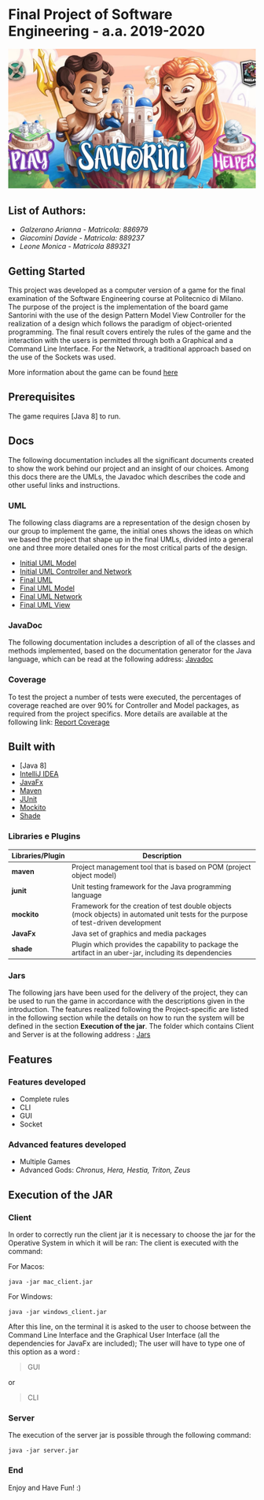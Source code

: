 # Final Project of Software Engineering - a.a. 2019-2020
![picture](src/main/Resources/Images/ReadMePicture.jpg)

## List of Authors:

 - *Galzerano Arianna - Matricola: 886979*
 - *Giacomini Davide - Matricola: 889237*
 - *Leone Monica - Matricola 889321*
 
## Getting Started
This project was developed as a computer version of a game for the final examination of the Software Engineering course at Politecnico di Milano. 
The purpose of the project is the implementation of the board game Santorini with the use of the design Pattern Model View Controller for the realization of a design which follows the paradigm of object-oriented programming. The final result covers entirely the rules of the game and the interaction with the users is permitted through both a Graphical and a Command Line Interface. For the Network, a traditional approach based on the use of the Sockets was used.

More information about the game can be found [here](http://www.craniocreations.it/prodotto/santorini/)
## Prerequisites
The game requires [Java 8] to run.

## Docs
The following documentation includes all the significant documents created to show the work behind our project and an insight of our choices. Among this docs there are the UMLs, the Javadoc which describes the code and other useful links and instructions.

### UML
The following class diagrams are a representation of the design chosen by our group to implement the game, the initial ones shows the ideas on which we based the project that shape up in the final UMLs, divided into a general one and three more detailed ones for the most critical parts of the design.

- [Initial UML Model](https://github.com/davide-giacomini/Ing-Sw-2020-Galzerano-Giacomini-Leone/tree/master/deliveries/UML/InitialUML_Model.png)
- [Initial UML Controller and Network](https://github.com/davide-giacomini/Ing-Sw-2020-Galzerano-Giacomini-Leone/tree/master/deliveries/UML/InitialUML_Controller_and_Network.png)
- [Final UML](https://github.com/davide-giacomini/Ing-Sw-2020-Galzerano-Giacomini-Leone/tree/master/deliveries/UML/Total_FinalUML.png)
- [Final UML Model](https://github.com/davide-giacomini/Ing-Sw-2020-Galzerano-Giacomini-Leone/tree/master/deliveries/UML/Model_FinalUML.png)
- [Final UML Network](https://github.com/davide-giacomini/Ing-Sw-2020-Galzerano-Giacomini-Leone/tree/master/deliveries/UML/Network_FinalUML.png)
- [Final UML View](https://github.com/davide-giacomini/Ing-Sw-2020-Galzerano-Giacomini-Leone/tree/master/deliveries/UML/View_FinalUML.png)

### JavaDoc
The following documentation includes a description of all of the classes and methods implemented, based on the documentation generator for the Java language, which can be read at the following address: [Javadoc](https://github.com/davide-giacomini/Ing-Sw-2020-Galzerano-Giacomini-Leone/tree/master/deliveries/javaDoc)

### Coverage
To test the project a number of tests were executed, the percentages of coverage reached are over 90% for Controller and Model packages, as required from the project specifics.
More details are available at the following link: [Report Coverage](https://github.com/davide-giacomini/Ing-Sw-2020-Galzerano-Giacomini-Leone/tree/master/deliveries/finalCoverage)

<a name="built"></a>
## Built with
* [Java 8]
* [IntelliJ IDEA](https://www.jetbrains.com/idea/)
* [JavaFx](https://openjfx.io)
* [Maven](https://maven.apache.org)
* [JUnit](https://junit.org/junit5/)
* [Mockito](https://site.mockito.org)
* [Shade](https://maven.apache.org/plugins/maven-shade-plugin/)

### Libraries e Plugins
|Libraries/Plugin|Description|
|------------|-----------|
|__maven__|Project management tool that is based on POM (project object model)|
|__junit__|Unit testing framework for the Java programming language|
|__mockito__|Framework for the creation of test double objects (mock objects) in automated unit tests for the purpose of test-driven development|
|__JavaFx__|Java set of graphics and media packages|
|__shade__|Plugin which provides the capability to package the artifact in an uber-jar, including its dependencies|


### Jars
The following jars have been used for the delivery of the project, they can be used to run the game in accordance with the descriptions given in the introduction. The features realized following the Project-specific are listed in the following section while the details on how to run the system will be defined in the section __Execution of the jar__. The folder which contains Client and Server is at the following address : [Jars](https://github.com/davide-giacomini/Ing-Sw-2020-Galzerano-Giacomini-Leone/tree/master/deliveries/jar)

## Features
### Features developed
* Complete rules
* CLI
* GUI
* Socket

### Advanced features developed
* Multiple Games
* Advanced Gods:  *Chronus, Hera, Hestia, Triton, Zeus*  

## Execution of the JAR
### Client
In order to correctly run the client jar it is necessary to choose the jar for the Operative System in which it will be ran:
The client is executed with the command: 

For Macos:
```
java -jar mac_client.jar
```
For Windows:
```
java -jar windows_client.jar
```
After this line, on the terminal it is asked to the user to choose between the Command Line Interface and the Graphical User Interface (all the dependencies for JavaFx are included); The user will have to type one of this option as a word :
>GUI 
>
or 
>CLI
>

### Server
The execution of the server jar is possible through the following command:
```
java -jar server.jar 
```

### End
Enjoy and Have Fun! :)
